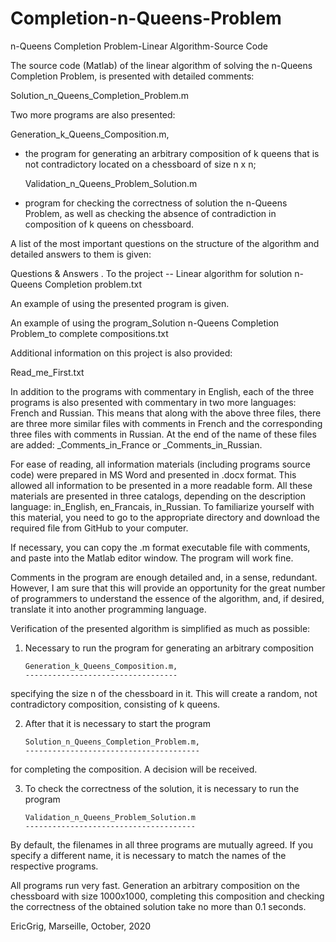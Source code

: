 # Completion-n-Queens-Problem

   n-Queens Completion Problem-Linear Algorithm-Source Code

The source code (Matlab) of the linear algorithm of solving the n-Queens Completion Problem, is presented with detailed comments:

   Solution_n_Queens_Completion_Problem.m
	
Two more programs are also presented:

   Generation_k_Queens_Composition.m,
	
- the program for generating an arbitrary composition of k queens that is not contradictory located on a chessboard of size n x n;

   Validation_n_Queens_Problem_Solution.m
	
- program for checking the correctness of solution the n-Queens Problem, as well as checking the absence of contradiction in composition of k queens on chessboard.

A list of the most important questions on the structure of the algorithm and detailed answers to them is given:

Questions & Answers . To the project -- Linear algorithm for solution n-Queens Completion problem.txt
	
An example of using the presented program is given.

An example of using the program_Solution n-Queens Completion Problem_to complete compositions.txt
	
Additional information on this project is also provided:

Read_me_First.txt
	
In addition to the programs with commentary in English, each of the three programs is also
presented with commentary in two more languages: French and Russian. This means that along
with the above three files, there are three more similar files with comments in French and
the corresponding three files with comments in Russian. At the end of the name of these files
are added: _Comments_in_France or _Comments_in_Russian.

For ease of reading, all information materials (including programs source code) were prepared
in MS Word and presented in .docx format. This allowed all information to be presented in
a more readable form. All these materials are presented in three catalogs, depending on the
description language: in_English, en_Francais, in_Russian. To familiarize yourself with this
material, you need to go to the appropriate directory and download the required file from
GitHub to your computer.
 
If necessary, you can copy the .m format  executable file with comments,
and paste into the Matlab editor window. The program will work fine.

Comments in the program are enough detailed and, in a sense, redundant.
However, I am sure that this will provide an opportunity for the great number
of programmers to understand the essence of the algorithm, and, if desired,
translate it into another programming language.

Verification of the presented algorithm is simplified as much as possible:

1. Necessary to run the program for generating an arbitrary composition

	   Generation_k_Queens_Composition.m,
	   ----------------------------------

specifying the size n of the chessboard in it. This will create a random,
not contradictory composition, consisting of k queens.

2. After that it is necessary to start the program 

	   Solution_n_Queens_Completion_Problem.m,
	   ---------------------------------------
	
for  completing the composition. A decision will be received.

3. To check the correctness of the solution, it is necessary to run the program

	   Validation_n_Queens_Problem_Solution.m
	   --------------------------------------

By default, the filenames in all three programs are mutually agreed.
If you specify a different name, it is necessary to match the names of the respective programs.

All programs run very fast. Generation an arbitrary composition on the chessboard
with size 1000x1000, completing this composition and checking the correctness
of the obtained solution take no more than 0.1 seconds.


   EricGrig,   Marseille,   October,  2020
  
  
